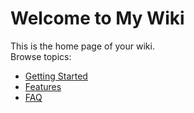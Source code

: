 # Welcome to My Wiki

This is the home page of your wiki.  
Browse topics:

- [Getting Started](getting-started.md)
- [Features](features.md)
- [FAQ](faq.md)